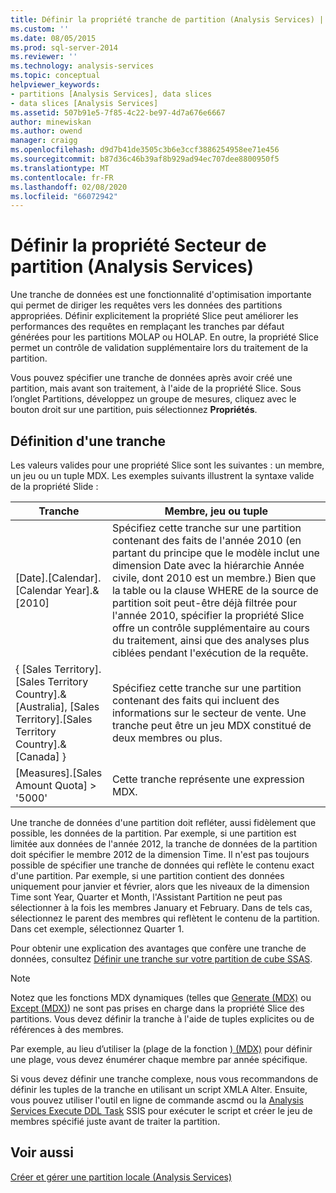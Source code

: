 ```yaml
---
title: Définir la propriété tranche de partition (Analysis Services) | Microsoft Docs
ms.custom: ''
ms.date: 08/05/2015
ms.prod: sql-server-2014
ms.reviewer: ''
ms.technology: analysis-services
ms.topic: conceptual
helpviewer_keywords:
- partitions [Analysis Services], data slices
- data slices [Analysis Services]
ms.assetid: 507b91e5-7f85-4c22-be97-4d7a676e6667
author: minewiskan
ms.author: owend
manager: craigg
ms.openlocfilehash: d9d7b41de3505c3b6e3ccf3886254958ee71e456
ms.sourcegitcommit: b87d36c46b39af8b929ad94ec707dee8800950f5
ms.translationtype: MT
ms.contentlocale: fr-FR
ms.lasthandoff: 02/08/2020
ms.locfileid: "66072942"
---
```

# <a name="set-the-partition-slice-property-analysis-services"></a>Définir la propriété Secteur de partition (Analysis Services)
  Une tranche de données est une fonctionnalité d'optimisation importante qui permet de diriger les requêtes vers les données des partitions appropriées. Définir explicitement la propriété Slice peut améliorer les performances des requêtes en remplaçant les tranches par défaut générées pour les partitions MOLAP ou HOLAP. En outre, la propriété Slice permet un contrôle de validation supplémentaire lors du traitement de la partition.  
  
 Vous pouvez spécifier une tranche de données après avoir créé une partition, mais avant son traitement, à l'aide de la propriété Slice. Sous l’onglet Partitions, développez un groupe de mesures, cliquez avec le bouton droit sur une partition, puis sélectionnez **Propriétés**.  
  
## <a name="defining-a-slice"></a>Définition d'une tranche  
 Les valeurs valides pour une propriété Slice sont les suivantes : un membre, un jeu ou un tuple MDX. Les exemples suivants illustrent la syntaxe valide de la propriété Slide :  
  
|Tranche|Membre, jeu ou tuple|  
|-----------|--------------------------|  
|[Date].[Calendar].[Calendar Year].&[2010]|Spécifiez cette tranche sur une partition contenant des faits de l'année 2010 (en partant du principe que le modèle inclut une dimension Date avec la hiérarchie Année civile, dont 2010 est un membre.) Bien que la table ou la clause WHERE de la source de partition soit peut-être déjà filtrée pour l'année 2010, spécifier la propriété Slice offre un contrôle supplémentaire au cours du traitement, ainsi que des analyses plus ciblées pendant l'exécution de la requête.|  
|{ [Sales Territory].[Sales Territory Country].&[Australia], [Sales Territory].[Sales Territory Country].&[Canada] }|Spécifiez cette tranche sur une partition contenant des faits qui incluent des informations sur le secteur de vente. Une tranche peut être un jeu MDX constitué de deux membres ou plus.|  
|[Measures].[Sales Amount Quota] > '5000'|Cette tranche représente une expression MDX.|  
  
 Une tranche de données d'une partition doit refléter, aussi fidèlement que possible, les données de la partition. Par exemple, si une partition est limitée aux données de l'année 2012, la tranche de données de la partition doit spécifier le membre 2012 de la dimension Time. Il n'est pas toujours possible de spécifier une tranche de données qui reflète le contenu exact d'une partition. Par exemple, si une partition contient des données uniquement pour janvier et février, alors que les niveaux de la dimension Time sont Year, Quarter et Month, l'Assistant Partition ne peut pas sélectionner à la fois les membres January et February. Dans de tels cas, sélectionnez le parent des membres qui reflètent le contenu de la partition. Dans cet exemple, sélectionnez Quarter 1.  
  
 Pour obtenir une explication des avantages que confère une tranche de données, consultez [Définir une tranche sur votre partition de cube SSAS](https://go.microsoft.com/fwlink/?LinkId=317783).  
  
> [!NOTE]  
>  Notez que les fonctions MDX dynamiques (telles que [Generate &#40;MDX&#41;](/sql/mdx/generate-mdx) ou [Except &#40;MDX&#41;](/sql/mdx/except-mdx-function)) ne sont pas prises en charge dans la propriété Slice des partitions. Vous devez définir la tranche à l'aide de tuples explicites ou de références à des membres.  
>   
>  Par exemple, au lieu d’utiliser la &#40;plage de la fonction [&#41; &#40;MDX&#41;](/sql/mdx/range-mdx) pour définir une plage, vous devez énumérer chaque membre par année spécifique.  
>   
>  Si vous devez définir une tranche complexe, nous vous recommandons de définir les tuples de la tranche en utilisant un script XMLA Alter. Ensuite, vous pouvez utiliser l'outil en ligne de commande ascmd ou la [Analysis Services Execute DDL Task](../../integration-services/control-flow/analysis-services-execute-ddl-task.md) SSIS pour exécuter le script et créer le jeu de membres spécifié juste avant de traiter la partition.  
  
## <a name="see-also"></a>Voir aussi  
 [Créer et gérer une partition locale &#40;Analysis Services&#41;](create-and-manage-a-local-partition-analysis-services.md)  
  
  
